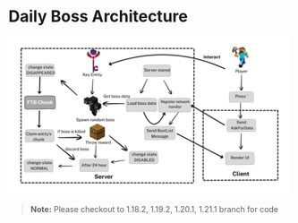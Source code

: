 # Daily Boss Architecture

![Architecture](<Architecture.png>)

> **Note:** Please checkout to 1.18.2, 1.19.2, 1.20.1, 1.21.1 branch for code